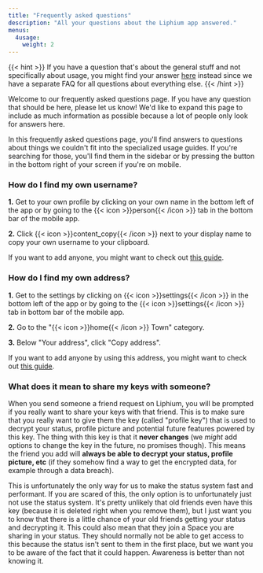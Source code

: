 ```yaml
---
title: "Frequently asked questions"
description: "All your questions about the Liphium app answered."
menus:
  4usage:
    weight: 2
---
```


{{< hint >}}
If you have a question that's about the general stuff and not specifically about usage, you might find your answer <a href="/docs/general/faq">here</a> instead since we have a separate FAQ for all questions about everything else.
{{< /hint >}}

Welcome to our frequently asked questions page. If you have any question that should be here, please let us know! We'd like to expand this page to include as much information as possible because a lot of people only look for answers here.

In this frequently asked questions page, you'll find answers to questions about things we couldn't fit into the specialized usage guides. If you're searching for those, you'll find them in the sidebar or by pressing the button in the bottom right of your screen if you're on mobile.

### How do I find my own username?

**1.** Get to your own profile by clicking on your own name in the bottom left of the app or by going to the {{< icon >}}person{{< /icon >}} tab in the bottom bar of the mobile app.

**2.** Click {{< icon >}}content_copy{{< /icon >}} next to your display name to copy your own username to your clipboard.

If you want to add anyone, you might want to check out [this guide](./friend-adding.md).

### How do I find my own address?

**1.** Get to the settings by clicking on {{< icon >}}settings{{< /icon >}} in the bottom left of the app or by going to the {{< icon >}}settings{{< /icon >}} tab in bottom bar of the mobile app.

**2.** Go to the "{{< icon >}}home{{< /icon >}} Town" category.

**3.** Below "Your address", click "Copy address".

If you want to add anyone by using this address, you might want to check out [this guide](./friend-adding.md#adding-someone-in-a-different-town).

### What does it mean to share my keys with someone?

When you send someone a friend request on Liphium, you will be prompted if you really want to share your keys with that friend. This is to make sure that you really want to give them the key (called "profile key") that is used to decrypt your status, profile picture and potential future features powered by this key. The thing with this key is that it **never changes** (we _might_ add options to change the key in the future, no promises though). This means the friend you add will **always be able to decrypt your status, profile picture, etc** (if they somehow find a way to get the encrypted data, for example through a data breach).

This is unfortunately the only way for us to make the status system fast and performant. If you are scared of this, the only option is to unfortunately just not use the status system. It's pretty unlikely that old friends even have this key (because it is deleted right when you remove them), but I just want you to know that there is a little chance of your old friends getting your status and decrypting it. This could also mean that they join a Space you are sharing in your status. They should normally not be able to get access to this because the status isn't sent to them in the first place, but we want you to be aware of the fact that it could happen. Awareness is better than not knowing it.
